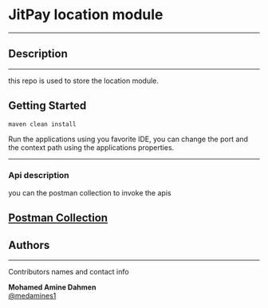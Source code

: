 # JitPay location module 

---------------

## Description

---------------
this repo is used to store the location module.

## Getting Started

```
maven clean install
```
<p>
Run the applications using you favorite IDE, you can change the port and the context path using the applications properties.
</p>

---------------

### Api description

you can the postman collection to invoke the apis

[ Postman Collection](jitpay.postman_collection.json)
---------------

## Authors

---------------

Contributors names and contact info
 
<b>Mohamed Amine Dahmen</b><br>
[@medamines1](https://github.com/medamines1)

